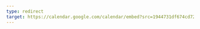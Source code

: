 ```yaml
---
type: redirect
target: https://calendar.google.com/calendar/embed?src=1944731df674cd72796a0f940392572441fd5f56f2d1ebd1cb805fbd010c67a3%40group.calendar.google.com&ctz=Europe%2FLondon
---
```

